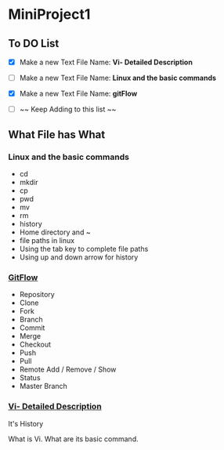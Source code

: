 # **MiniProject1**

## **To DO List**

- [X] Make a new Text File Name: **Vi- Detailed Description**
- [ ] Make a new Text File Name: **Linux and the basic commands**
- [X] Make a new Text File Name: **gitFlow**
- [ ] ~~ Keep Adding to this list ~~



## What File has What

### Linux and the basic commands

* cd
* mkdir
* cp
* pwd
* mv
* rm
* history
* Home directory and ~
* file paths in linux
* Using the tab key to complete file paths
* Using up and down arrow for history

### [GitFlow](https://github.com/rutvik2611/miniproject1/blob/master/GitFlow.md)

* Repository
* Clone
* Fork
* Branch
* Commit
* Merge
* Checkout
* Push
* Pull 
* Remote Add / Remove / Show
* Status
* Master Branch

### [Vi- Detailed Description](https://github.com/rutvik2611/miniproject1/blob/master/Vi-%20Detailed%20Description.md)

It's History

What is Vi.
What are its basic command.